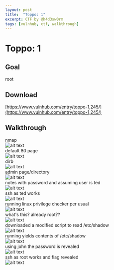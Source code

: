 ```yaml
---
layout: post
title:  "Toppo: 1"
excerpt: CTF by @h4d3sw0rm
tags: [vulnhub, ctf, walkthrough]
---
```


# Toppo: 1

## Goal
root

## Download 
[https://www.vulnhub.com/entry/toppo-1,245/](https://www.vulnhub.com/entry/toppo-1,245/)

## Walkthrough 
nmap
<br>![alt text](../vulnhub/Toppo_1/nmap.png)
<br>
default 80 page
<br>![alt text](../vulnhub/Toppo_1/default80.png)
<br>
dirb
<br>![alt text](../vulnhub/Toppo_1/dirb.png)
<br>
admin page/directory
<br>![alt text](../vulnhub/Toppo_1/admin.png)
<br>
notes with password and assuming user is ted
<br>![alt text](../vulnhub/Toppo_1/notes.png)
<br>
ssh as ted works
<br>![alt text](../vulnhub/Toppo_1/ted.png)
<br>
running linux privilege checker per usual
<br>![alt text](../vulnhub/Toppo_1/privcheck1.png)
<br>
what's this? already root??
<br>![alt text](../vulnhub/Toppo_1/privcheck2.png)
<br>
downloaded a modified script to read /etc/shadow
<br>![alt text](../vulnhub/Toppo_1/python1.png)
<br>
running yields contents of /etc/shadow
<br>![alt text](../vulnhub/Toppo_1/python2.png)
<br>
using john the password is revealed
<br>![alt text](../vulnhub/Toppo_1/john.png)
<br>
ssh as root works and flag revealed
<br>![alt text](../vulnhub/Toppo_1/root_flag.png)
<br>
